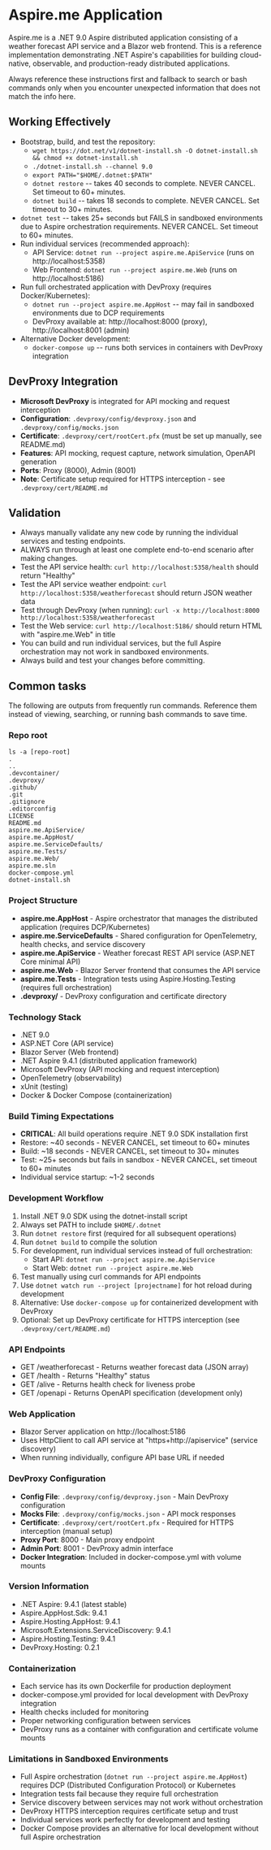 # Aspire.me Application
Aspire.me is a .NET 9.0 Aspire distributed application consisting of a weather forecast API service and a Blazor web frontend. This is a reference implementation demonstrating .NET Aspire's capabilities for building cloud-native, observable, and production-ready distributed applications.

Always reference these instructions first and fallback to search or bash commands only when you encounter unexpected information that does not match the info here.

## Working Effectively
- Bootstrap, build, and test the repository:
  - `wget https://dot.net/v1/dotnet-install.sh -O dotnet-install.sh && chmod +x dotnet-install.sh`
  - `./dotnet-install.sh --channel 9.0`
  - `export PATH="$HOME/.dotnet:$PATH"`
  - `dotnet restore` -- takes 40 seconds to complete. NEVER CANCEL. Set timeout to 60+ minutes.
  - `dotnet build` -- takes 18 seconds to complete. NEVER CANCEL. Set timeout to 30+ minutes.
- `dotnet test` -- takes 25+ seconds but FAILS in sandboxed environments due to Aspire orchestration requirements. NEVER CANCEL. Set timeout to 60+ minutes.
- Run individual services (recommended approach):
  - API Service: `dotnet run --project aspire.me.ApiService` (runs on http://localhost:5358)
  - Web Frontend: `dotnet run --project aspire.me.Web` (runs on http://localhost:5186)  
- Run full orchestrated application with DevProxy (requires Docker/Kubernetes):
  - `dotnet run --project aspire.me.AppHost` -- may fail in sandboxed environments due to DCP requirements
  - DevProxy available at: http://localhost:8000 (proxy), http://localhost:8001 (admin)
- Alternative Docker development:
  - `docker-compose up` -- runs both services in containers with DevProxy integration

## DevProxy Integration
- **Microsoft DevProxy** is integrated for API mocking and request interception
- **Configuration**: `.devproxy/config/devproxy.json` and `.devproxy/config/mocks.json`
- **Certificate**: `.devproxy/cert/rootCert.pfx` (must be set up manually, see README.md)
- **Features**: API mocking, request capture, network simulation, OpenAPI generation
- **Ports**: Proxy (8000), Admin (8001)
- **Note**: Certificate setup required for HTTPS interception - see `.devproxy/cert/README.md`

## Validation
- Always manually validate any new code by running the individual services and testing endpoints.
- ALWAYS run through at least one complete end-to-end scenario after making changes.
- Test the API service health: `curl http://localhost:5358/health` should return "Healthy"
- Test the API service weather endpoint: `curl http://localhost:5358/weatherforecast` should return JSON weather data
- Test through DevProxy (when running): `curl -x http://localhost:8000 http://localhost:5358/weatherforecast`
- Test the Web service: `curl http://localhost:5186/` should return HTML with "aspire.me.Web" in title
- You can build and run individual services, but the full Aspire orchestration may not work in sandboxed environments.
- Always build and test your changes before committing.

## Common tasks
The following are outputs from frequently run commands. Reference them instead of viewing, searching, or running bash commands to save time.

### Repo root
```
ls -a [repo-root]
.
..
.devcontainer/
.devproxy/
.github/
.git
.gitignore
.editorconfig
LICENSE
README.md
aspire.me.ApiService/
aspire.me.AppHost/  
aspire.me.ServiceDefaults/
aspire.me.Tests/
aspire.me.Web/
aspire.me.sln
docker-compose.yml
dotnet-install.sh
```

### Project Structure
- **aspire.me.AppHost** - Aspire orchestrator that manages the distributed application (requires DCP/Kubernetes)
- **aspire.me.ServiceDefaults** - Shared configuration for OpenTelemetry, health checks, and service discovery
- **aspire.me.ApiService** - Weather forecast REST API service (ASP.NET Core minimal API)
- **aspire.me.Web** - Blazor Server frontend that consumes the API service
- **aspire.me.Tests** - Integration tests using Aspire.Hosting.Testing (requires full orchestration)
- **.devproxy/** - DevProxy configuration and certificate directory

### Technology Stack
- .NET 9.0
- ASP.NET Core (API service)
- Blazor Server (Web frontend)
- .NET Aspire 9.4.1 (distributed application framework)
- Microsoft DevProxy (API mocking and request interception)
- OpenTelemetry (observability)
- xUnit (testing)
- Docker & Docker Compose (containerization)

### Build Timing Expectations
- **CRITICAL**: All build operations require .NET 9.0 SDK installation first
- Restore: ~40 seconds - NEVER CANCEL, set timeout to 60+ minutes
- Build: ~18 seconds - NEVER CANCEL, set timeout to 30+ minutes  
- Test: ~25+ seconds but fails in sandbox - NEVER CANCEL, set timeout to 60+ minutes
- Individual service startup: ~1-2 seconds

### Development Workflow
1. Install .NET 9.0 SDK using the dotnet-install script
2. Always set PATH to include `$HOME/.dotnet`
3. Run `dotnet restore` first (required for all subsequent operations)
4. Run `dotnet build` to compile the solution
5. For development, run individual services instead of full orchestration:
   - Start API: `dotnet run --project aspire.me.ApiService`
   - Start Web: `dotnet run --project aspire.me.Web` 
6. Test manually using curl commands for API endpoints
7. Use `dotnet watch run --project [projectname]` for hot reload during development
8. Alternative: Use `docker-compose up` for containerized development with DevProxy
9. Optional: Set up DevProxy certificate for HTTPS interception (see `.devproxy/cert/README.md`)

### API Endpoints
- GET /weatherforecast - Returns weather forecast data (JSON array)
- GET /health - Returns "Healthy" status
- GET /alive - Returns health check for liveness probe
- GET /openapi - Returns OpenAPI specification (development only)

### Web Application
- Blazor Server application on http://localhost:5186
- Uses HttpClient to call API service at "https+http://apiservice" (service discovery)
- When running individually, configure API base URL if needed

### DevProxy Configuration
- **Config File**: `.devproxy/config/devproxy.json` - Main DevProxy configuration
- **Mocks File**: `.devproxy/config/mocks.json` - API mock responses
- **Certificate**: `.devproxy/cert/rootCert.pfx` - Required for HTTPS interception (manual setup)
- **Proxy Port**: 8000 - Main proxy endpoint
- **Admin Port**: 8001 - DevProxy admin interface
- **Docker Integration**: Included in docker-compose.yml with volume mounts

### Version Information
- .NET Aspire: 9.4.1 (latest stable)
- Aspire.AppHost.Sdk: 9.4.1
- Aspire.Hosting.AppHost: 9.4.1
- Microsoft.Extensions.ServiceDiscovery: 9.4.1
- Aspire.Hosting.Testing: 9.4.1
- DevProxy.Hosting: 0.2.1

### Containerization
- Each service has its own Dockerfile for production deployment
- docker-compose.yml provided for local development with DevProxy integration
- Health checks included for monitoring
- Proper networking configuration between services
- DevProxy runs as a container with configuration and certificate volume mounts

### Limitations in Sandboxed Environments
- Full Aspire orchestration (`dotnet run --project aspire.me.AppHost`) requires DCP (Distributed Configuration Protocol) or Kubernetes
- Integration tests fail because they require full orchestration
- Service discovery between services may not work without orchestration
- DevProxy HTTPS interception requires certificate setup and trust
- Individual services work perfectly for development and testing
- Docker Compose provides an alternative for local development without full Aspire orchestration
